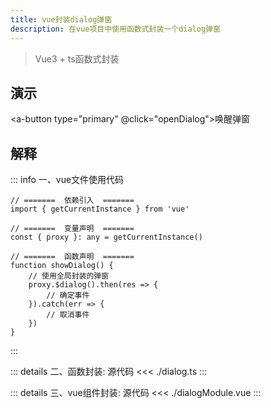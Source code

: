 ```yaml
---
title: vue封装dialog弹窗
description: 在vue项目中使用函数式封装一个dialog弹窗
---
```


<c-title title="封装dialog弹窗" />

> Vue3 + ts函数式封装

## 演示

<a-button type="primary" @click="openDialog">唤醒弹窗</a-button>
<upload-image v-model="show" />
<script setup>
// =======  依赖引入  =======
import { ref } from 'vue'
import uploadImage from './dialogModule.vue'
// =======  类型声明  =======

// =======  变量声明  =======
const show = ref(false)
// =======  主流程  =======

// =======  函数声明  =======

function openDialog() {
    show.value = true
}
// =======  属性返回  =======
</script>

## 解释

::: info 一、vue文件使用代码
```js-vue
// =======  依赖引入  =======
import { getCurrentInstance } from 'vue'

// =======  变量声明  =======
const { proxy }: any = getCurrentInstance()

// =======  函数声明  =======
function showDialog() {
    // 使用全局封装的弹窗
    proxy.$dialog().then(res => {
        // 确定事件
    }).catch(err => {
        // 取消事件
    })
}
```
:::

::: details 二、函数封装: 源代码
<<< ./dialog.ts
:::

::: details 三、vue组件封装: 源代码
<<< ./dialogModule.vue
:::

